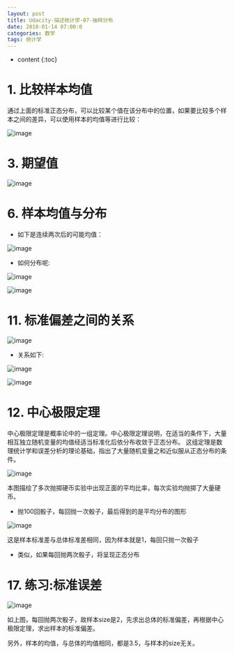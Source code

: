 ```yaml
---
layout: post
title: Udacity-描述统计学-07-抽样分布
date: 2018-01-14 07:00:0
categories: 数学
tags: 统计学
---
```

* content
{:toc}

# 1. 比较样本均值

通过上面的标准正态分布，可以比较某个值在该分布中的位置，如果要比较多个样本之间的差异，可以使用样本的均值等进行比较：

![image](https://user-images.githubusercontent.com/18595935/34914174-73b8503c-f950-11e7-8203-1ec0bb0890bb.png)

# 3. 期望值

![image](https://user-images.githubusercontent.com/18595935/34914264-84dec3b2-f952-11e7-9c25-8ca36226a527.png)

# 6. 样本均值与分布

- 如下是连续两次后的可能均值：

![image](https://user-images.githubusercontent.com/18595935/34914314-9507bb08-f953-11e7-8922-a23bd9903f1a.png)

- 如何分布呢:

![image](https://user-images.githubusercontent.com/18595935/34914335-166a7636-f954-11e7-907f-b94f77fd10cf.png)

![image](https://user-images.githubusercontent.com/18595935/34914342-3b8d7c06-f954-11e7-87fb-d702ba9259bf.png)

# 11. 标准偏差之间的关系

![image](https://user-images.githubusercontent.com/18595935/34916577-e17faa52-f97d-11e7-9010-64f518ec264e.png)

- 关系如下:

![image](https://user-images.githubusercontent.com/18595935/34916620-8708e3b2-f97e-11e7-8df4-fe1e8eb2f17f.png)


![image](https://user-images.githubusercontent.com/18595935/34916655-09b845d2-f97f-11e7-9b2e-2bbd6fa1c70f.png)


# 12. 中心极限定理

中心极限定理是概率论中的一组定理。中心极限定理说明，在适当的条件下，大量相互独立随机变量的均值经适当标准化后依分布收敛于正态分布。
这组定理是数理统计学和误差分析的理论基础，指出了大量随机变量之和近似服从正态分布的条件。

![image](https://user-images.githubusercontent.com/18595935/34916798-015aed3e-f981-11e7-950c-d437c4e03b2a.png)

本图描绘了多次抛掷硬币实验中出现正面的平均比率，每次实验均抛掷了大量硬币。

- 抛100回骰子，每回抛一次骰子，最后得到的是平均分布的图形

![image](https://user-images.githubusercontent.com/18595935/34916867-0f677216-f982-11e7-8ba9-1e01f6daf2ca.png)

这是样本标准差与总体标准差相同，因为样本就是1，每回只抛一次骰子

- 类似，如果每回抛两次骰子，将呈现正态分布

# 17. 练习:标准误差

![image](https://user-images.githubusercontent.com/18595935/34917046-9b3c9828-f984-11e7-84ab-2cae13182a34.png)

如上图，每回抛两次骰子，故样本size是2，先求出总体的标准偏差，再根据中心极限定理，求出样本的标准偏差。

另外，样本的均值，与总体的均值相同，都是3.5，与样本的size无关。